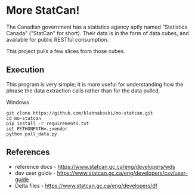 # More StatCan!

The Canadian government has a statistics agency aptly named "Statistics Canada" ("StatCan" for short).  Their data is in the form of data cubes, and available for public RESTful consumption. 

This project pulls a few slices from those cubes.


## Execution

This program is very simple; it is more useful for understanding how the phrase the data extraction calls rather than for the data pulled.

Windows
```
git clone https://github.com/klahnakoski/mo-statcan.git
cd mo-statcan
pip install -r requirements.txt
set PYTHONPATH=.;vendor
python pull_data.py
```




## References

* reference docs - https://www.statcan.gc.ca/eng/developers/wds
* dev user guide - https://www.statcan.gc.ca/eng/developers/csv/user-guide
* Delta files - https://www.statcan.gc.ca/eng/developers/df

